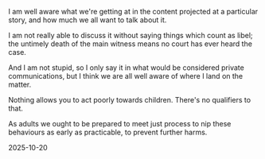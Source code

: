 I am well aware what we're getting at in the content projected at a particular story, and how much we all want to talk about it.  

I am not really able to discuss it without saying things which count as libel; the untimely death of the main witness means no court has ever heard the case.  

And I am not stupid, so I only say it in what would be considered private communications, but I think we are all well aware of where I land on the matter.  

Nothing allows you to act poorly towards children. There's no qualifiers to that.  

As adults we ought to be prepared to meet just process to nip these behaviours as early as practicable, to prevent further harms.  

2025-10-20  
